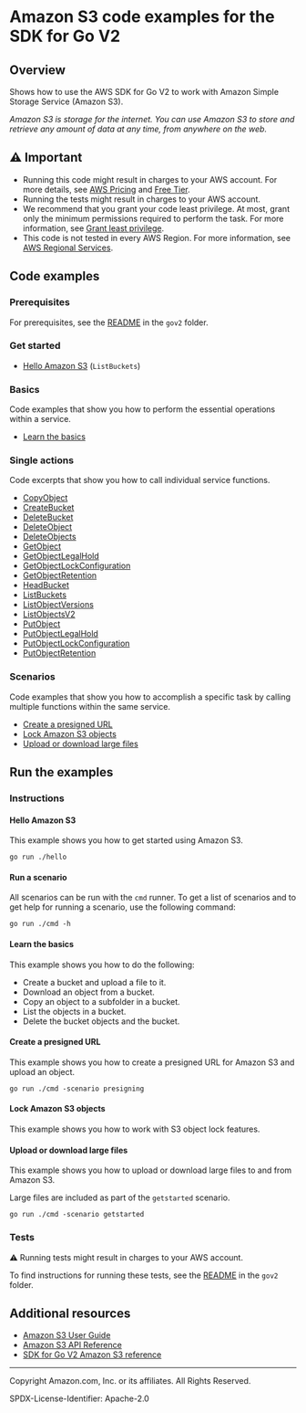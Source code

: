 # Amazon S3 code examples for the SDK for Go V2

## Overview

Shows how to use the AWS SDK for Go V2 to work with Amazon Simple Storage Service (Amazon S3).

<!--custom.overview.start-->
<!--custom.overview.end-->

_Amazon S3 is storage for the internet. You can use Amazon S3 to store and retrieve any amount of data at any time, from anywhere on the web._

## ⚠ Important

* Running this code might result in charges to your AWS account. For more details, see [AWS Pricing](https://aws.amazon.com/pricing/) and [Free Tier](https://aws.amazon.com/free/).
* Running the tests might result in charges to your AWS account.
* We recommend that you grant your code least privilege. At most, grant only the minimum permissions required to perform the task. For more information, see [Grant least privilege](https://docs.aws.amazon.com/IAM/latest/UserGuide/best-practices.html#grant-least-privilege).
* This code is not tested in every AWS Region. For more information, see [AWS Regional Services](https://aws.amazon.com/about-aws/global-infrastructure/regional-product-services).

<!--custom.important.start-->
<!--custom.important.end-->

## Code examples

### Prerequisites

For prerequisites, see the [README](../README.md#Prerequisites) in the `gov2` folder.


<!--custom.prerequisites.start-->
<!--custom.prerequisites.end-->

### Get started

- [Hello Amazon S3](hello/hello.go#L4) (`ListBuckets`)


### Basics

Code examples that show you how to perform the essential operations within a service.

- [Learn the basics](actions/bucket_basics.go)


### Single actions

Code excerpts that show you how to call individual service functions.

- [CopyObject](actions/bucket_basics.go#L288)
- [CreateBucket](actions/bucket_basics.go#L94)
- [DeleteBucket](actions/bucket_basics.go#L387)
- [DeleteObject](../workflows/s3_object_lock/actions/s3_actions.go#L365)
- [DeleteObjects](../workflows/s3_object_lock/actions/s3_actions.go#L413)
- [GetObject](actions/bucket_basics.go#L200)
- [GetObjectLegalHold](../workflows/s3_object_lock/actions/s3_actions.go#L72)
- [GetObjectLockConfiguration](../workflows/s3_object_lock/actions/s3_actions.go#L109)
- [GetObjectRetention](../workflows/s3_object_lock/actions/s3_actions.go#L138)
- [HeadBucket](actions/bucket_basics.go#L64)
- [ListBuckets](actions/bucket_basics.go#L36)
- [ListObjectVersions](../workflows/s3_object_lock/actions/s3_actions.go#L338)
- [ListObjectsV2](actions/bucket_basics.go#L316)
- [PutObject](actions/bucket_basics.go#L126)
- [PutObjectLegalHold](../workflows/s3_object_lock/actions/s3_actions.go#L173)
- [PutObjectLockConfiguration](../workflows/s3_object_lock/actions/s3_actions.go#L234)
- [PutObjectRetention](../workflows/s3_object_lock/actions/s3_actions.go#L276)

### Scenarios

Code examples that show you how to accomplish a specific task by calling multiple
functions within the same service.

- [Create a presigned URL](actions/presigner.go)
- [Lock Amazon S3 objects](../workflows/s3_object_lock/workflows/s3_object_lock.go)
- [Upload or download large files](actions/bucket_basics.go)


<!--custom.examples.start-->
<!--custom.examples.end-->

## Run the examples

### Instructions


<!--custom.instructions.start-->
<!--custom.instructions.end-->

#### Hello Amazon S3

This example shows you how to get started using Amazon S3.

```
go run ./hello
```

#### Run a scenario

All scenarios can be run with the `cmd` runner. To get a list of scenarios
and to get help for running a scenario, use the following command:

```
go run ./cmd -h
```
#### Learn the basics

This example shows you how to do the following:

- Create a bucket and upload a file to it.
- Download an object from a bucket.
- Copy an object to a subfolder in a bucket.
- List the objects in a bucket.
- Delete the bucket objects and the bucket.

<!--custom.basic_prereqs.s3_Scenario_GettingStarted.start-->
<!--custom.basic_prereqs.s3_Scenario_GettingStarted.end-->


<!--custom.basics.s3_Scenario_GettingStarted.start-->
<!--custom.basics.s3_Scenario_GettingStarted.end-->


#### Create a presigned URL

This example shows you how to create a presigned URL for Amazon S3 and upload an object.


<!--custom.scenario_prereqs.s3_Scenario_PresignedUrl.start-->
<!--custom.scenario_prereqs.s3_Scenario_PresignedUrl.end-->


<!--custom.scenarios.s3_Scenario_PresignedUrl.start-->
```
go run ./cmd -scenario presigning
```
<!--custom.scenarios.s3_Scenario_PresignedUrl.end-->

#### Lock Amazon S3 objects

This example shows you how to work with S3 object lock features.


<!--custom.scenario_prereqs.s3_Scenario_ObjectLock.start-->
<!--custom.scenario_prereqs.s3_Scenario_ObjectLock.end-->


<!--custom.scenarios.s3_Scenario_ObjectLock.start-->
<!--custom.scenarios.s3_Scenario_ObjectLock.end-->

#### Upload or download large files

This example shows you how to upload or download large files to and from Amazon S3.


<!--custom.scenario_prereqs.s3_Scenario_UsingLargeFiles.start-->
<!--custom.scenario_prereqs.s3_Scenario_UsingLargeFiles.end-->


<!--custom.scenarios.s3_Scenario_UsingLargeFiles.start-->
Large files are included as part of the `getstarted` scenario.

```
go run ./cmd -scenario getstarted
```
<!--custom.scenarios.s3_Scenario_UsingLargeFiles.end-->

### Tests

⚠ Running tests might result in charges to your AWS account.


To find instructions for running these tests, see the [README](../README.md#Tests)
in the `gov2` folder.



<!--custom.tests.start-->
<!--custom.tests.end-->

## Additional resources

- [Amazon S3 User Guide](https://docs.aws.amazon.com/AmazonS3/latest/userguide/Welcome.html)
- [Amazon S3 API Reference](https://docs.aws.amazon.com/AmazonS3/latest/API/Welcome.html)
- [SDK for Go V2 Amazon S3 reference](https://pkg.go.dev/github.com/aws/aws-sdk-go-v2/service/s3)

<!--custom.resources.start-->
<!--custom.resources.end-->

---

Copyright Amazon.com, Inc. or its affiliates. All Rights Reserved.

SPDX-License-Identifier: Apache-2.0